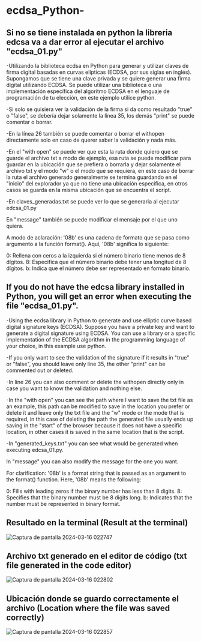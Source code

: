 # ecdsa_Python-
## Si no se tiene instalada en python la libreria edcsa va a dar error al ejecutar el archivo "ecdsa_01.py"

-Utilizando la biblioteca ecdsa en Python para generar y utilizar claves de firma digital basadas en curvas elípticas (ECDSA, por sus siglas en inglés).
Supongamos que se tiene una clave privada y se quiere generar una firma digital utilizando ECDSA. Se puede utilizar una biblioteca o una implementación específica del algoritmo ECDSA en el lenguaje de programación de tu elección, en este ejemplo utilice python.

-Si solo se quisiera ver la validación de la firma si da como resultado "true" o "false", se debería dejar solamente la línea 35, los demás "print" se puede comentar o borrar.

-En la línea 26 también se puede comentar o borrar el withopen directamente solo en caso de querer saber la validación y nada más.

-En el "with open" se puede ver que esta la ruta donde quiero que se guarde el archivo txt a modo de ejemplo, esa ruta se puede modificar para guardar en la ubicación que se prefiera o borrarla y dejar solamente el archivo txt y el modo "w" o el modo que se requiera, en este caso de borrar la ruta el archivo generado generalmente se termina guardando en el "inicio" del explorador ya que no tiene una ubicación especifica, en otros casos se guarda en la misma ubicación que se encuentra el script.

-En claves_generadas.txt se puede ver lo que se generaria al ejecutar edcsa_01.py

En "message" también se puede modificar el mensaje por el que uno quiera.

A modo de aclaración: '08b' es una cadena de formato que se pasa como argumento a la función format(). Aquí, '08b' significa lo siguiente:

0: Rellena con ceros a la izquierda si el número binario tiene menos de 8 dígitos.
8: Especifica que el número binario debe tener una longitud de 8 dígitos.
b: Indica que el número debe ser representado en formato binario.

## If you do not have the edcsa library installed in Python, you will get an error when executing the file "ecdsa_01.py".

-Using the ecdsa library in Python to generate and use elliptic curve based digital signature keys (ECDSA).
Suppose you have a private key and want to generate a digital signature using ECDSA. You can use a library or a specific implementation of the ECDSA algorithm in the programming language of your choice, in this example use python.

-If you only want to see the validation of the signature if it results in "true" or "false", you should leave only line 35, the other "print" can be commented out or deleted.

-In line 26 you can also comment or delete the withopen directly only in case you want to know the validation and nothing else.

-In the "with open" you can see the path where I want to save the txt file as an example, this path can be modified to save in the location you prefer or delete it and leave only the txt file and the "w" mode or the mode that is required, in this case of deleting the path the generated file usually ends up saving in the "start" of the browser because it does not have a specific location, in other cases it is saved in the same location that is the script.

-In "generated_keys.txt" you can see what would be generated when executing edcsa_01.py.

In "message" you can also modify the message for the one you want.

For clarification: '08b' is a format string that is passed as an argument to the format() function. Here, '08b' means the following:

0: Fills with leading zeros if the binary number has less than 8 digits.
8: Specifies that the binary number must be 8 digits long.
b: Indicates that the number must be represented in binary format.

## Resultado en la terminal (Result at the terminal)

![Captura de pantalla 2024-03-16 022747](https://github.com/MiguelAMezaS/ecdsa_Python-/assets/95736906/7d3d6ed4-f4bc-42ec-8cad-3f902f906f78)

## Archivo txt generado en el editor de código (txt file generated in the code editor)
![Captura de pantalla 2024-03-16 022802](https://github.com/MiguelAMezaS/ecdsa_Python-/assets/95736906/a84aef4c-1c44-481a-9402-765d7a275e05)

## Ubicación donde se guardo correctamente el archivo (Location where the file was saved correctly)
![Captura de pantalla 2024-03-16 022857](https://github.com/MiguelAMezaS/ecdsa_Python-/assets/95736906/32d51b3e-fed7-44ce-a1cc-b27c8ab92943)

